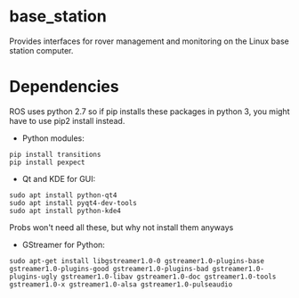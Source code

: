 # base_station
Provides interfaces for rover management and monitoring on the Linux base station computer.

# Dependencies

ROS uses python 2.7 so if pip installs these packages in python 3, you might have to use pip2 install instead.

- Python modules:
```
pip install transitions
pip install pexpect
```

- Qt and KDE for GUI:
```
sudo apt install python-qt4
sudo apt install pyqt4-dev-tools
sudo apt install python-kde4
```

Probs won't need all these, but why not install them anyways
- GStreamer for Python:
```
sudo apt-get install libgstreamer1.0-0 gstreamer1.0-plugins-base gstreamer1.0-plugins-good gstreamer1.0-plugins-bad gstreamer1.0-plugins-ugly gstreamer1.0-libav gstreamer1.0-doc gstreamer1.0-tools gstreamer1.0-x gstreamer1.0-alsa gstreamer1.0-pulseaudio
```
